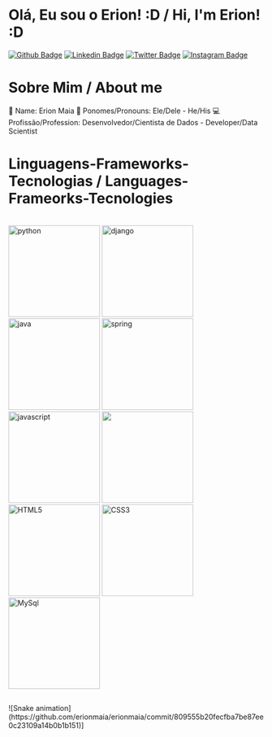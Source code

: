 # Olá, Eu sou o Erion! :D / Hi, I'm Erion! :D

[![Github Badge](https://img.shields.io/badge/-Github-000?style=flat-square&logo=Github&logoColor=white&link=https://github.com/erionmaia)](https://github.com/erionmaia)
[![Linkedin Badge](https://img.shields.io/badge/-LinkedIn-blue?style=flat-square&logo=Linkedin&logoColor=white&link=https://www.linkedin.com/in/erionmaia/)](https://www.linkedin.com/in/erionmaia/)
[![Twitter Badge](https://img.shields.io/badge/-Twitter-1ca0f1?style=flat-square&labelColor=1ca0f1&logo=twitter&logoColor=white&link=https://twitter.com/erionschlenger)](https://twitter.com/erionschlenger)
[![Instagram Badge](https://img.shields.io/badge/Instagram-%23E4405F.svg?style=for-the-badge&logo=Instagram&logoColor=white)](https://www.instagram.com/erionschlenger)

##

# Sobre Mim / About me
🧒 Name: Erion Maia
😬 Ponomes/Pronouns: Ele/Dele - He/His
💻 Profissão/Profession: Desenvolvedor/Cientista de Dados - Developer/Data Scientist

##

# Linguagens-Frameworks-Tecnologias / Languages-Frameorks-Tecnologies
<div style="display: inline_block"></br>
    <img height="180em" aling=center alt="python" src="https://cdn.jsdelivr.net/gh/devicons/devicon/icons/python/python-original.svg" />
    <img height="180em" aling=center alt="django" src="https://cdn.jsdelivr.net/gh/devicons/devicon/icons/django/django-plain.svg" />
    <img height="180em" aling=center alt="java" src="https://cdn.jsdelivr.net/gh/devicons/devicon/icons/java/java-original.svg" />
    <img height="180em" aling=center alt="spring" src="https://cdn.jsdelivr.net/gh/devicons/devicon/icons/spring/spring-original.svg" />
    <img height="180em" aling=center alt="javascript" src="https://cdn.jsdelivr.net/gh/devicons/devicon/icons/javascript/javascript-original.svg" />
    <img height="180em" src="https://cdn.jsdelivr.net/gh/devicons/devicon/icons/go/go-original-wordmark.svg" />
    <img height="180em" aling=center alt="HTML5" src="https://cdn.jsdelivr.net/gh/devicons/devicon/icons/html5/html5-original.svg" />
    <img height="180em" aling=center alt="CSS3" src="https://cdn.jsdelivr.net/gh/devicons/devicon/icons/css3/css3-original.svg" /> 
    <img height="180em" aling=center alt="MySql" src="https://cdn.jsdelivr.net/gh/devicons/devicon/icons/mysql/mysql-original.svg" />
</div>

##

<div>
    ![Snake animation](https://github.com/erionmaia/erionmaia/commit/809555b20fecfba7be87ee0c23109a14b0b1b151)]
</div>